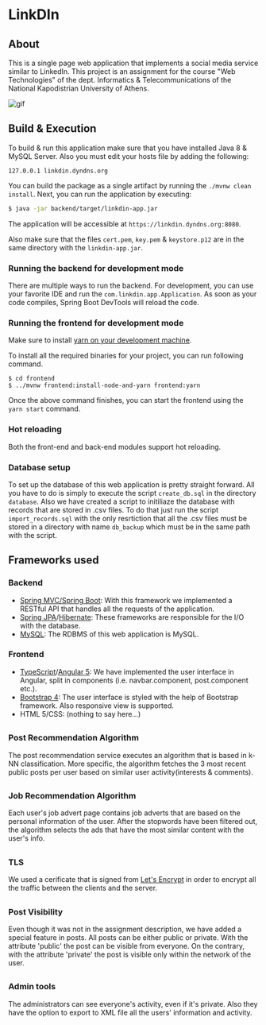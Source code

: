 # LinkDIn

## About
This is a single page web application that implements a social media service similar to LinkedIn. This project is an assignment for the course "Web Technologies" of the dept. Informatics & Telecommunications of the National Kapodistrian University of Athens.

![gif](https://github.com/VangelisTsiatouras/linkdin/blob/MasterBranch/readme_assets/Peek%202018-10-04%2003-57.gif)

## Build & Execution

To build & run this application make sure that you have installed Java 8 & MySQL Server. Also you must edit your hosts file by adding the following:
```
127.0.0.1 linkdin.dyndns.org
```

You can build the package as a single artifact by running the `./mvnw clean install`.
Next, you can run the application by executing:

```bash
$ java -jar backend/target/linkdin-app.jar
```

The application will be accessible at `https://linkdin.dyndns.org:8080`.

Also make sure that the files `cert.pem`, `key.pem` & `keystore.p12` are in the same directory with the `linkdin-app.jar`.

### Running the backend for development mode

There are multiple ways to run the backend. For development, you can use your favorite IDE and run the
`com.linkdin.app.Application`. As soon as your code compiles, Spring Boot DevTools will reload the code.

### Running the frontend for development mode

Make sure to install [yarn on your development machine](https://yarnpkg.com/en/docs/install).

To install all the required binaries for your project, you can run following command.

```
$ cd frontend
$ ../mvnw frontend:install-node-and-yarn frontend:yarn
```

Once the above command finishes, you can start the frontend using the `yarn start` command.

### Hot reloading

Both the front-end and back-end modules support hot reloading.

### Database setup

To set up the database of this web application is pretty straight forward. All you have to do is simply to execute the script `create_db.sql` in the directory `database`. Also we have created a script to initiliaze the database with records that are stored in .csv files. To do that just run the script `import_records.sql` with the only resrtiction that all the .csv files must be stored in a directory with name `db_backup` which must be in the same path with the script.


## Frameworks used

### Backend

* [Spring MVC/Spring Boot](https://spring.io/): With this framework we implemented a RESTful API that handles all the requests of the application.
* [Spring JPA](https://spring.io/projects/spring-data-jpa)/[Hibernate](https://hibernate.org/): These frameworks are responsible for the I/O with the database.
* [MySQL](https://www.mysql.com/): The RDBMS of this web application is MySQL.

### Frontend
* [TypeScript](https://www.typescriptlang.org/)/[Angular  5](https://angular.io/): We have implemented the user interface in Angular, split in components (i.e. navbar.component, post.component etc.).
* [Bootstrap 4](http://getbootstrap.com/): The user interface is styled with the help of Bootstrap framework. Also responsive view is supported.
* HTML 5/CSS: (nothing to say here...)

##

### Post Recommendation Algorithm

The post recommendation service executes an algorithm that is based in k-NN classification. More specific, the algorithm fetches the 3 most recent public posts per user based on similar user activity(interests & comments).

##

### Job Recommendation Algorithm

Each user's job advert page contains job adverts that are based on the personal information of the user. After the stopwords have been filtered out, the algorithm selects the ads that have the most similar content with the user's info.

##

### TLS
We used a cerificate that is signed from [Let's Encrypt](https://letsencrypt.org/) in order to encrypt all the traffic between the clients and the server.

##

### Post Visibility
Even though it was not in the assignment description, we have added a special feature in posts. All posts can be either public or private. With the attribute 'public' the post can be visible from everyone. On the contrary, with the attribute 'private' the post is visible only within the network of the user.

##

### Admin tools
The administrators can see everyone's activity, even if it's private. Also they have the option to export to XML file all the users' information and activity.
